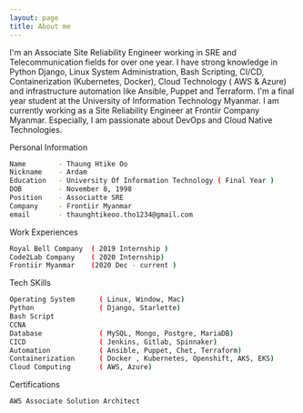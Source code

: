 ```yaml
---
layout: page
title: About me
---
```


I'm an Associate Site Reliability Engineer working in SRE and Telecommunication fields for over one year. I have strong knowledge in Python Django, Linux System Administration, Bash Scripting, CI/CD, Containerization (Kubernetes, Docker), Cloud Technology ( AWS & Azure) and infrastructure automation like Ansible, Puppet and Terraform. I'm a final year student at the University of Information Technology Myanmar. I am currently working as a Site Reliability Engineer at Frontiir Company Myanmar. Especially, I am passionate about DevOps and Cloud Native Technologies.

Personal Information

```bash
Name        - Thaung Htike Oo
Nickname    - Ardam
Education   - University Of Information Technology ( Final Year )
DOB         - November 8, 1998 
Position    - Associatte SRE
Company     - Frontiir Myanmar
email       - thaunghtikeoo.tho1234@gmail.com
```

Work Experiences

```bash
Royal Bell Company  ( 2019 Internship )
Code2Lab Company    ( 2020 Internship) 
Frontiir Myanmar    (2020 Dec - current )
```

Tech SKills

```bash
Operating System      ( Linux, Window, Mac)
Python                ( Django, Starlette)
Bash Script
CCNA
Database              ( MySQL, Mongo, Postgre, MariaDB)
CICD                  ( Jenkins, Gitlab, Spinnaker)
Automation            ( Ansible, Puppet, Chet, Terraform)
Containerization      ( Docker , Kubernetes, Openshift, AKS, EKS)
Cloud Computing       ( AWS, Azure)
```
Certifications

```bash 
AWS Associate Solution Architect 
```
